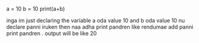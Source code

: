 a = 10
b = 10
print(a+b)

inga im just declaring the variable
a oda value 10 and b oda value 10 nu declare panni iruken
then naa adha print pandren like rendumae add panni print pandren .
output will be like 20
